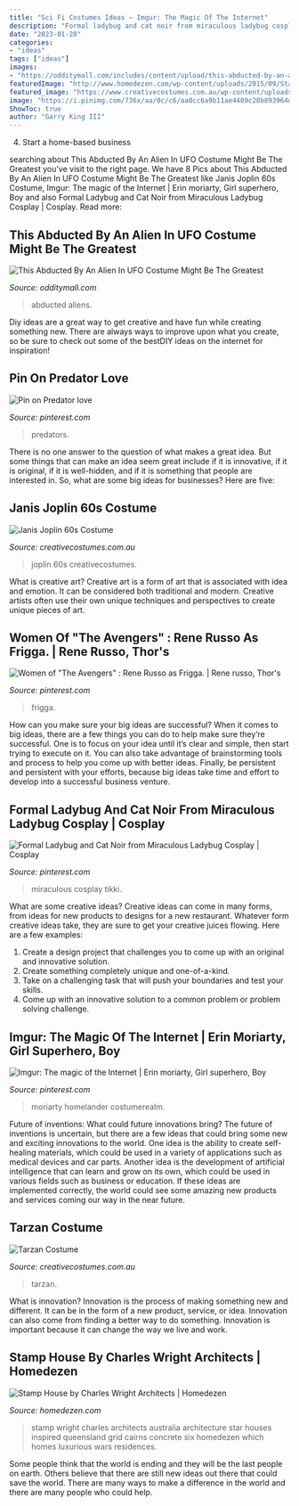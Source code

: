 ```yaml
---
title: "Sci Fi Costumes Ideas ~ Imgur: The Magic Of The Internet"
description: "Formal ladybug and cat noir from miraculous ladybug cosplay"
date: "2023-01-20"
categories:
- "ideas"
tags: ["ideas"]
images:
- "https://odditymall.com/includes/content/upload/this-abducted-by-an-alien-in-ufo-costume-might-be-the-greatest-halloween-idea-ever-8953.jpg"
featuredImage: "http://www.homedezen.com/wp-content/uploads/2015/09/Stamp-House-by-Charles-Wright-Architects-08.jpg"
featured_image: "https://www.creativecostumes.com.au/wp-content/uploads/2012/12/Tarzan-640x1024.jpg"
image: "https://i.pinimg.com/736x/aa/0c/c6/aa0cc6a9b11ae4409c28b893964d8d46--rene-russo-thor-marvel.jpg"
ShowToc: true
author: "Garry King III"
---
```



4. Start a home-based business

	

		
searching about This Abducted By An Alien In UFO Costume Might Be The Greatest you've visit to the right page. We have 8 Pics about This Abducted By An Alien In UFO Costume Might Be The Greatest like Janis Joplin 60s Costume, Imgur: The magic of the Internet | Erin moriarty, Girl superhero, Boy and also Formal Ladybug and Cat Noir from Miraculous Ladybug Cosplay | Cosplay. Read more:
		
    
## This Abducted By An Alien In UFO Costume Might Be The Greatest

<img loading=lazy src="https://odditymall.com/includes/content/upload/this-abducted-by-an-alien-in-ufo-costume-might-be-the-greatest-halloween-idea-ever-8953.jpg" onerror="this.onerror=null;this.src='https://tse3.mm.bing.net/th?id=OIP.sUArY555Z_kafHp1S0efcAHaKf&amp;pid=15.1';" alt="This Abducted By An Alien In UFO Costume Might Be The Greatest">

_Source: odditymall.com_

>abducted aliens. 

	

Diy ideas are a great way to get creative and have fun while creating something new. There are always ways to improve upon what you create, so be sure to check out some of the bestDIY ideas on the internet for inspiration!

    
## Pin On Predator Love

<img loading=lazy src="https://i.pinimg.com/736x/b0/11/6d/b0116d824db2501e12bb0d637b5cba78--predator-costume-aliens.jpg" onerror="this.onerror=null;this.src='https://tse2.mm.bing.net/th?id=OIP.GH9oMJEMNc4rSn0VIy9sggAAAA&amp;pid=15.1';" alt="Pin on Predator love">

_Source: pinterest.com_

>predators. 

	

There is no one answer to the question of what makes a great idea. But some things that can make an idea seem great include if it is innovative, if it is original, if it is well-hidden, and if it is something that people are interested in.  So, what are some big ideas for businesses? Here are five: 

    
## Janis Joplin 60s Costume

<img loading=lazy src="https://www.creativecostumes.com.au/wp-content/uploads/2017/03/hippy-female-768x1024.jpg" onerror="this.onerror=null;this.src='https://tse3.mm.bing.net/th?id=OIP.stjBy-MG85BEdls2tA5J4AHaJ4&amp;pid=15.1';" alt="Janis Joplin 60s Costume">

_Source: creativecostumes.com.au_

>joplin 60s creativecostumes. 

	

What is creative art?
Creative art is a form of art that is associated with idea and emotion. It can be considered both traditional and modern. Creative artists often use their own unique techniques and perspectives to create unique pieces of art.

    
## Women Of &quot;The Avengers&quot; : Rene Russo As Frigga. | Rene Russo, Thor&#039;s

<img loading=lazy src="https://i.pinimg.com/736x/aa/0c/c6/aa0cc6a9b11ae4409c28b893964d8d46--rene-russo-thor-marvel.jpg" onerror="this.onerror=null;this.src='https://tse4.mm.bing.net/th?id=OIP.mYEDTQSv8Pi8XAnBXD_0hwAAAA&amp;pid=15.1';" alt="Women of &quot;The Avengers&quot; : Rene Russo as Frigga. | Rene russo, Thor&#039;s">

_Source: pinterest.com_

>frigga. 

	

How can you make sure your big ideas are successful?
When it comes to big ideas, there are a few things you can do to help make sure they’re successful. One is to focus on your idea until it’s clear and simple, then start trying to execute on it. You can also take advantage of brainstorming tools and process to help you come up with better ideas. Finally, be persistent and persistent with your efforts, because big ideas take time and effort to develop into a successful business venture.

    
## Formal Ladybug And Cat Noir From Miraculous Ladybug Cosplay | Cosplay

<img loading=lazy src="https://i.pinimg.com/736x/7f/bd/cc/7fbdccad99e6065e0d97914ead22536d--miraculous-ladybug-ladybugs.jpg" onerror="this.onerror=null;this.src='https://tse1.mm.bing.net/th?id=OIP.g_ys-jVOPnRG4wwZzcHz9wHaLH&amp;pid=15.1';" alt="Formal Ladybug and Cat Noir from Miraculous Ladybug Cosplay | Cosplay">

_Source: pinterest.com_

>miraculous cosplay tikki. 

	

What are some creative ideas?
Creative ideas can come in many forms, from ideas for new products to designs for a new restaurant. Whatever form creative ideas take, they are sure to get your creative juices flowing. Here are a few examples: 
1. Create a design project that challenges you to come up with an original and innovative solution.
2. Create something completely unique and one-of-a-kind.
3. Take on a challenging task that will push your boundaries and test your skills.
4. Come up with an innovative solution to a common problem or problem solving challenge.

    
## Imgur: The Magic Of The Internet | Erin Moriarty, Girl Superhero, Boy

<img loading=lazy src="https://i.pinimg.com/736x/8c/7f/ed/8c7fedf73b3d0f5fcfde441b0ead0505.jpg" onerror="this.onerror=null;this.src='https://tse2.mm.bing.net/th?id=OIP.u6XGhiHP0wpzcfGxezrcQAHaLd&amp;pid=15.1';" alt="Imgur: The magic of the Internet | Erin moriarty, Girl superhero, Boy">

_Source: pinterest.com_

>moriarty homelander costumerealm. 

	

Future of inventions: What could future innovations bring?
The future of inventions is uncertain, but there are a few ideas that could bring some new and exciting innovations to the world. One idea is the ability to create self-healing materials, which could be used in a variety of applications such as medical devices and car parts. Another idea is the development of artificial intelligence that can learn and grow on its own, which could be used in various fields such as business or education. If these ideas are implemented correctly, the world could see some amazing new products and services coming our way in the near future.

    
## Tarzan Costume

<img loading=lazy src="https://www.creativecostumes.com.au/wp-content/uploads/2012/12/Tarzan-640x1024.jpg" onerror="this.onerror=null;this.src='https://tse1.mm.bing.net/th?id=OIP.bXgeQH6PAIU-0VgFnt32lgHaL2&amp;pid=15.1';" alt="Tarzan Costume">

_Source: creativecostumes.com.au_

>tarzan. 

	

What is innovation?
Innovation is the process of making something new and different. It can be in the form of a new product, service, or idea. Innovation can also come from finding a better way to do something. Innovation is important because it can change the way we live and work.

    
## Stamp House By Charles Wright Architects | Homedezen

<img loading=lazy src="http://www.homedezen.com/wp-content/uploads/2015/09/Stamp-House-by-Charles-Wright-Architects-08.jpg" onerror="this.onerror=null;this.src='https://tse4.mm.bing.net/th?id=OIP.MqelRBOmHDw_Wem5shGcRQHaDn&amp;pid=15.1';" alt="Stamp House by Charles Wright Architects | Homedezen">

_Source: homedezen.com_

>stamp wright charles architects australia architecture star houses inspired queensland grid cairns concrete six homedezen which homes luxurious wars residences. 

	

Some people think that the world is ending and they will be the last people on earth. Others believe that there are still new ideas out there that could save the world. There are many ways to make a difference in the world and there are many people who could help.

